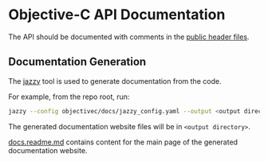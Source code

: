 # Objective-C API Documentation

The API should be documented with comments in the [public header files](../include).

## Documentation Generation

The [jazzy](https://github.com/realm/jazzy) tool is used to generate documentation from the code.

For example, from the repo root, run:

```bash
jazzy --config objectivec/docs/jazzy_config.yaml --output <output directory> --module-version $(cat VERSION_NUMBER)
```

The generated documentation website files will be in `<output directory>`.

[docs.readme.md](./docs.readme.md) contains content for the main page of the generated documentation website.
